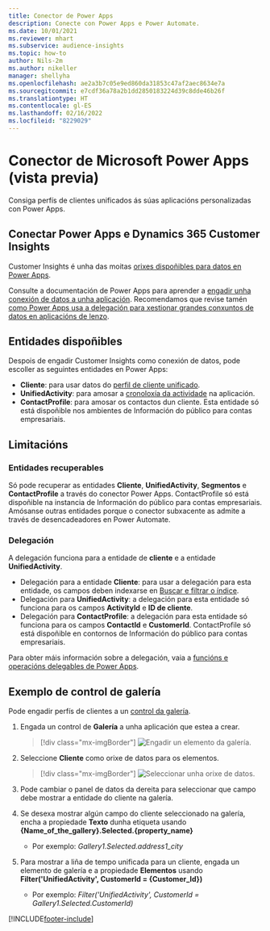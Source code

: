 ```yaml
---
title: Conector de Power Apps
description: Conecte con Power Apps e Power Automate.
ms.date: 10/01/2021
ms.reviewer: mhart
ms.subservice: audience-insights
ms.topic: how-to
author: Nils-2m
ms.author: nikeller
manager: shellyha
ms.openlocfilehash: ae2a3b7c05e9ed860da31853c47af2aec8634e7a
ms.sourcegitcommit: e7cdf36a78a2b1dd2850183224d39c8dde46b26f
ms.translationtype: HT
ms.contentlocale: gl-ES
ms.lasthandoff: 02/16/2022
ms.locfileid: "8229029"
---
```

# <a name="microsoft-power-apps-connector-preview"></a>Conector de Microsoft Power Apps (vista previa)

Consiga perfís de clientes unificados ás súas aplicacións personalizadas con Power Apps.

## <a name="connect-power-apps-and-dynamics-365-customer-insights"></a>Conectar Power Apps e Dynamics 365 Customer Insights

Customer Insights é unha das moitas [orixes dispoñibles para datos en Power Apps](/powerapps/maker/canvas-apps/working-with-data-sources).

Consulte a documentación de Power Apps para aprender a [engadir unha conexión de datos a unha aplicación](/powerapps/maker/canvas-apps/add-data-connection). Recomendamos que revise tamén [como Power Apps usa a delegación para xestionar grandes conxuntos de datos en aplicacións de lenzo](/powerapps/maker/canvas-apps/delegation-overview).

## <a name="available-entities"></a>Entidades dispoñibles

Despois de engadir Customer Insights como conexión de datos, pode escoller as seguintes entidades en Power Apps:

- **Cliente**: para usar datos do [perfil de cliente unificado](customer-profiles.md).
- **UnifiedActivity**: para amosar a [cronoloxía da actividade](activities.md) na aplicación.
- **ContactProfile**: para amosar os contactos dun cliente. Esta entidade só está dispoñible nos ambientes de Información do público para contas empresariais.

## <a name="limitations"></a>Limitacións

### <a name="retrievable-entities"></a>Entidades recuperables

Só pode recuperar as entidades **Cliente**, **UnifiedActivity**, **Segmentos** e **ContactProfile** a través do conector Power Apps. ContactProfile só está dispoñible na instancia de Información do público para contas empresariais. Amósanse outras entidades porque o conector subxacente as admite a través de desencadeadores en Power Automate.

### <a name="delegation"></a>Delegación

A delegación funciona para a entidade de **cliente** e a entidade **UnifiedActivity**. 

- Delegación para a entidade **Cliente**: para usar a delegación para esta entidade, os campos deben indexarse en [Buscar e filtrar o índice](search-filter-index.md).  
- Delegación para **UnifiedActivity**: a delegación para esta entidade só funciona para os campos **ActivityId** e **ID de cliente**.  
- Delegación para **ContactProfile**: a delegación para esta entidade só funciona para os campos **ContactId** e **CustomerId**. ContactProfile só está dispoñible en contornos de Información do público para contas empresariais.

Para obter máis información sobre a delegación, vaia a [funcións e operacións delegables de Power Apps](/powerapps/maker/canvas-apps/delegation-overview). 

## <a name="example-gallery-control"></a>Exemplo de control de galería

Pode engadir perfís de clientes a un [control da galería](/powerapps/maker/canvas-apps/add-gallery).

1. Engada un control de **Galería** a unha aplicación que estea a crear.

    > [!div class="mx-imgBorder"]
    > ![Engadir un elemento da galería.](media/connector-powerapps9.png "Engada un elemento da galería.")

2. Seleccione **Cliente** como orixe de datos para os elementos.

    > [!div class="mx-imgBorder"]
    > ![Seleccionar unha orixe de datos.](media/choose-datasource-powerapps.png "Seleccione unha orixe de datos.")

3. Pode cambiar o panel de datos da dereita para seleccionar que campo debe mostrar a entidade do cliente na galería.

4. Se desexa mostrar algún campo do cliente seleccionado na galería, encha a propiedade **Texto** dunha etiqueta usando **{Name_of_the_gallery}.Selected.{property_name}**  
    - Por exemplo: _Gallery1.Selected.address1_city_

5. Para mostrar a liña de tempo unificada para un cliente, engada un elemento de galería e a propiedade **Elementos** usando **Filter('UnifiedActivity', CustomerId = {Customer_Id})**  
    - Por exemplo: _Filter('UnifiedActivity', CustomerId = Gallery1.Selected.CustomerId)_


[!INCLUDE[footer-include](../includes/footer-banner.md)]
